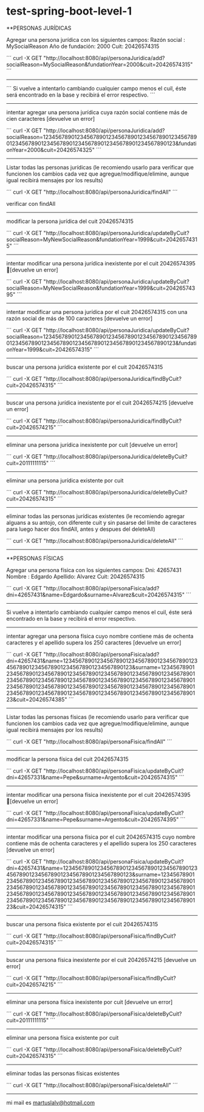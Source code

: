 # test-spring-boot-level-1

**PERSONAS JURÍDICAS

Agregar una persona jurídica con los siguientes campos:
	Razón social : MySocialReason
	Año de fundación: 2000
	Cuit: 20426574315
  
´´´
curl -X GET "http://localhost:8080/api/personaJuridica/add?socialReason=MySocialReason&fundationYear=2000&cuit=20426574315"
´´´

---

´´´
Si vuelve a intentarlo cambiando cualquier campo menos el cuil, éste será encontrado en la base y recibirá el error respectivo.
´´´

---

intentar agregar una persona jurídica cuya razón social contiene más de cien caracteres [devuelve un error]

´´´
curl -X GET "http://localhost:8080/api/personaJuridica/add?socialReason=1234567890123456789012345678901234567890123456789012345678901234567890123456789012345678901234567890123&fundationYear=2000&cuit=20426574325"
´´´

---

Listar todas las personas jurídicas (le recomiendo usarlo para verificar que funcionen los cambios cada vez que agregue/modifique/elimine, aunque igual recibirá mensajes por los results)

´´´
curl -X GET "http://localhost:8080/api/personaJuridica/findAll"
´´´

verificar con findAll

---

modificar la persona jurídica del cuit 20426574315

´´´
curl -X GET "http://localhost:8080/api/personaJuridica/updateByCuit?socialReason=MyNewSocialReason&fundationYear=1999&cuit=20426574315"
´´´

---

intentar modificar una persona jurídica inexistente por el cuit 20426574395 [devuelve un error]

´´´
curl -X GET "http://localhost:8080/api/personaJuridica/updateByCuit?socialReason=MyNewSocialReason&fundationYear=1999&cuit=20426574395"
´´´

---
intentar modificar una persona jurídica por el cuit 20426574315 con una razón social de más de 100 caracteres [devuelve un error]

´´´
curl -X GET "http://localhost:8080/api/personaJuridica/updateByCuit?socialReason=1234567890123456789012345678901234567890123456789012345678901234567890123456789012345678901234567890123&fundationYear=1999&cuit=20426574315"
´´´

---

buscar una persona jurídica existente por el cuit 20426574315

´´´
curl -X GET "http://localhost:8080/api/personaJuridica/findByCuit?cuit=20426574315"
´´´

---

buscar una persona jurídica inexistente por el cuit 20426574215 [devuelve un error]

´´´
curl -X GET "http://localhost:8080/api/personaJuridica/findByCuit?cuit=20426574215"
´´´

---

eliminar una persona jurídica inexistente por cuit [devuelve un error]

´´´
curl -X GET "http://localhost:8080/api/personaJuridica/deleteByCuit?cuit=20111111115"
´´´

---

eliminar una persona jurídica existente por cuit

´´´
curl -X GET "http://localhost:8080/api/personaJuridica/deleteByCuit?cuit=20426574315"
´´´

---

eliminar todas las personas jurídicas existentes (le recomiendo agregar alguans a su antojo, con diferente cuit y sin pasarse del limite de caracteres para luego hacer dos findAll, antes y despues del deleteAll)

´´´
curl -X GET "http://localhost:8080/api/personaJuridica/deleteAll"
´´´

---


**PERSONAS FÍSICAS


Agregar una persona física con los siguientes campos:
	Dni: 42657431
	Nombre : Edgardo
	Apellido: Alvarez
	Cuit: 20426574315

´´´
curl -X GET "http://localhost:8080/api/personaFisica/add?dni=42657431&name=Edgardo&surname=Alvarez&cuit=20426574315"
´´´

---

Si vuelve a intentarlo cambiando cualquier campo menos el cuil, éste será encontrado en la base y recibirá el error respectivo.

---

intentar agregar una persona física cuyo nombre contiene más de ochenta caracteres y el apellido supera los 250 caracteres [devuelve un error]

´´´
curl -X GET "http://localhost:8080/api/personaFisica/add?dni=42657431&name=12345678901234567890123456789012345678901234567890123456789012345678901234567890123&surname=1234567890123456789012345678901234567890123456789012345678901234567890123456789012345678901234567890123456789012345678901234567890123456789012345678901234567890123456789012345678901234567890123456789012345678901234567890123456789012345678901234567890123&cuit=20426574385"
´´´

---

Listar todas las personas físicas (le recomiendo usarlo para verificar que funcionen los cambios cada vez que agregue/modifique/elimine, aunque igual recibirá mensajes por los results)

´´´
curl -X GET "http://localhost:8080/api/personaFisica/findAll"
´´´

---

modificar la persona física del cuit 20426574315

´´´
curl -X GET "http://localhost:8080/api/personaFisica/updateByCuit?dni=42657331&name=Pepe&surname=Argento&cuit=20426574315"
´´´

---

intentar modificar una persona física inexistente por el cuit 20426574395 [devuelve un error]

´´´
curl -X GET "http://localhost:8080/api/personaFisica/updateByCuit?dni=42657331&name=Pepe&surname=Argento&cuit=20426574395"
´´´

---

intentar modificar una persona física por el cuit 20426574315 cuyo nombre contiene más de ochenta caracteres y el apellido supera los 250 caracteres [devuelve un error]

´´´
curl -X GET "http://localhost:8080/api/personaFisica/updateByCuit?dni=42657431&name=12345678901234567890123456789012345678901234567890123456789012345678901234567890123&surname=1234567890123456789012345678901234567890123456789012345678901234567890123456789012345678901234567890123456789012345678901234567890123456789012345678901234567890123456789012345678901234567890123456789012345678901234567890123456789012345678901234567890123&cuit=20426574315"
´´´

---

buscar una persona física existente por el cuit 20426574315

´´´
curl -X GET "http://localhost:8080/api/personaFisica/findByCuit?cuit=20426574315"
´´´

---

buscar una persona física inexistente por el cuit 20426574215 [devuelve un error]

´´´
curl -X GET "http://localhost:8080/api/personaFisica/findByCuit?cuit=20426574215"
´´´

---

eliminar una persona física inexistente por cuit [devuelve un error]

´´´
curl -X GET "http://localhost:8080/api/personaFisica/deleteByCuit?cuit=20111111115"
´´´

---

eliminar una persona física existente por cuit

´´´
curl -X GET "http://localhost:8080/api/personaFisica/deleteByCuit?cuit=20426574315"
´´´

---

eliminar todas las personas físicas existentes

´´´
curl -X GET "http://localhost:8080/api/personaFisica/deleteAll"
´´´

---

mi mail es martuslalv@hotmail.com
